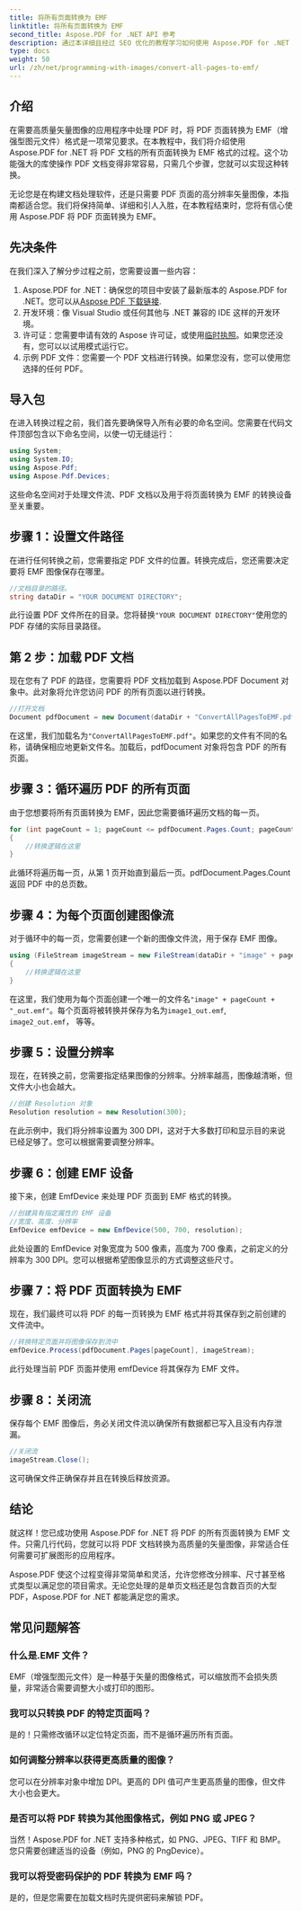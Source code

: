 ```yaml
---
title: 将所有页面转换为 EMF
linktitle: 将所有页面转换为 EMF
second_title: Aspose.PDF for .NET API 参考
description: 通过本详细且经过 SEO 优化的教程学习如何使用 Aspose.PDF for .NET 将 PDF 的所有页面转换为 EMF 格式。
type: docs
weight: 50
url: /zh/net/programming-with-images/convert-all-pages-to-emf/
---
```

## 介绍

在需要高质量矢量图像的应用程序中处理 PDF 时，将 PDF 页面转换为 EMF（增强型图元文件）格式是一项常见要求。在本教程中，我们将介绍使用 Aspose.PDF for .NET 将 PDF 文档的所有页面转换为 EMF 格式的过程。这个功能强大的库使操作 PDF 文档变得非常容易，只需几个步骤，您就可以实现这种转换。

无论您是在构建文档处理软件，还是只需要 PDF 页面的高分辨率矢量图像，本指南都适合您。我们将保持简单、详细和引人入胜，在本教程结束时，您将有信心使用 Aspose.PDF 将 PDF 页面转换为 EMF。

## 先决条件

在我们深入了解分步过程之前，您需要设置一些内容：

1.  Aspose.PDF for .NET：确保您的项目中安装了最新版本的 Aspose.PDF for .NET。您可以从[Aspose PDF 下载链接](https://releases.aspose.com/pdf/net/).
2. 开发环境：像 Visual Studio 或任何其他与 .NET 兼容的 IDE 这样的开发环境。
3. 许可证：您需要申请有效的 Aspose 许可证，或使用[临时执照](https://purchase.aspose.com/temporary-license/)。如果您还没有，您可以以试用模式运行它。
4. 示例 PDF 文件：您需要一个 PDF 文档进行转换。如果您没有，您可以使用您选择的任何 PDF。

## 导入包

在进入转换过程之前，我们首先要确保导入所有必要的命名空间。您需要在代码文件顶部包含以下命名空间，以使一切无缝运行：

```csharp
using System;
using System.IO;
using Aspose.Pdf;
using Aspose.Pdf.Devices;
```

这些命名空间对于处理文件流、PDF 文档以及用于将页面转换为 EMF 的转换设备至关重要。

## 步骤 1：设置文件路径

在进行任何转换之前，您需要指定 PDF 文件的位置。转换完成后，您还需要决定要将 EMF 图像保存在哪里。

```csharp
//文档目录的路径。
string dataDir = "YOUR DOCUMENT DIRECTORY";
```

此行设置 PDF 文件所在的目录。您将替换`"YOUR DOCUMENT DIRECTORY"`使用您的 PDF 存储的实际目录路径。

## 第 2 步：加载 PDF 文档

现在您有了 PDF 的路径，您需要将 PDF 文档加载到 Aspose.PDF Document 对象中。此对象将允许您访问 PDF 的所有页面以进行转换。

```csharp
//打开文档
Document pdfDocument = new Document(dataDir + "ConvertAllPagesToEMF.pdf");
```

在这里，我们加载名为`"ConvertAllPagesToEMF.pdf"`。如果您的文件有不同的名称，请确保相应地更新文件名。加载后，pdfDocument 对象将包含 PDF 的所有页面。

## 步骤 3：循环遍历 PDF 的所有页面

由于您想要将所有页面转换为 EMF，因此您需要循环遍历文档的每一页。

```csharp
for (int pageCount = 1; pageCount <= pdfDocument.Pages.Count; pageCount++)
{
    //转换逻辑在这里
}
```

此循环将遍历每一页，从第 1 页开始直到最后一页。pdfDocument.Pages.Count 返回 PDF 中的总页数。

## 步骤 4：为每个页面创建图像流

对于循环中的每一页，您需要创建一个新的图像文件流，用于保存 EMF 图像。

```csharp
using (FileStream imageStream = new FileStream(dataDir + "image" + pageCount + "_out" + ".emf", FileMode.Create))
{
    //转换逻辑在这里
}
```

在这里，我们使用为每个页面创建一个唯一的文件名`"image" + pageCount + "_out.emf"`。每个页面将被转换并保存为名为`image1_out.emf`, `image2_out.emf`， 等等。

## 步骤 5：设置分辨率

现在，在转换之前，您需要指定结果图像的分辨率。分辨率越高，图像越清晰，但文件大小也会越大。

```csharp
//创建 Resolution 对象
Resolution resolution = new Resolution(300);
```

在此示例中，我们将分辨率设置为 300 DPI，这对于大多数打印和显示目的来说已经足够了。您可以根据需要调整分辨率。

## 步骤 6：创建 EMF 设备

接下来，创建 EmfDevice 来处理 PDF 页面到 EMF 格式的转换。

```csharp
//创建具有指定属性的 EMF 设备
//宽度、高度、分辨率
EmfDevice emfDevice = new EmfDevice(500, 700, resolution);
```

此处设置的 EmfDevice 对象宽度为 500 像素，高度为 700 像素，之前定义的分辨率为 300 DPI。您可以根据希望图像显示的方式调整这些尺寸。

## 步骤 7：将 PDF 页面转换为 EMF

现在，我们最终可以将 PDF 的每一页转换为 EMF 格式并将其保存到之前创建的文件流中。

```csharp
//转换特定页面并将图像保存到流中
emfDevice.Process(pdfDocument.Pages[pageCount], imageStream);
```

此行处理当前 PDF 页面并使用 emfDevice 将其保存为 EMF 文件。

## 步骤 8：关闭流

保存每个 EMF 图像后，务必关闭文件流以确保所有数据都已写入且没有内存泄漏。

```csharp
//关闭流
imageStream.Close();
```

这可确保文件正确保存并且在转换后释放资源。

## 结论

就这样！您已成功使用 Aspose.PDF for .NET 将 PDF 的所有页面转换为 EMF 文件。只需几行代码，您就可以将 PDF 文档转换为高质量的矢量图像，非常适合任何需要可扩展图形的应用程序。

Aspose.PDF 使这个过程变得非常简单和灵活，允许您修改分辨率、尺寸甚至格式类型以满足您的项目需求。无论您处理的是单页文档还是包含数百页的大型 PDF，Aspose.PDF for .NET 都能满足您的需求。

## 常见问题解答

### 什么是.EMF 文件？
EMF（增强型图元文件）是一种基于矢量的图像格式，可以缩放而不会损失质量，非常适合需要调整大小或打印的图形。

### 我可以只转换 PDF 的特定页面吗？
是的！只需修改循环以定位特定页面，而不是循环遍历所有页面。

### 如何调整分辨率以获得更高质量的图像？
您可以在分辨率对象中增加 DPI。更高的 DPI 值可产生更高质量的图像，但文件大小也会更大。

### 是否可以将 PDF 转换为其他图像格式，例如 PNG 或 JPEG？
当然！Aspose.PDF for .NET 支持多种格式，如 PNG、JPEG、TIFF 和 BMP。您只需要创建适当的设备（例如，PNG 的 PngDevice）。

### 我可以将受密码保护的 PDF 转换为 EMF 吗？
是的，但是您需要在加载文档时先提供密码来解锁 PDF。